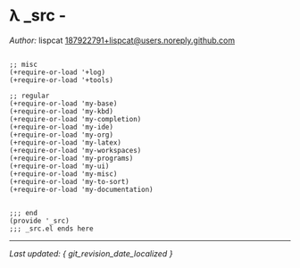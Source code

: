 # λ _src - 

*Author:* lispcat <187922791+lispcat@users.noreply.github.com><br>


```emacs-lisp

;; misc
(+require-or-load '+log)
(+require-or-load '+tools)

;; regular
(+require-or-load 'my-base)
(+require-or-load 'my-kbd)
(+require-or-load 'my-completion)
(+require-or-load 'my-ide)
(+require-or-load 'my-org)
(+require-or-load 'my-latex)
(+require-or-load 'my-workspaces)
(+require-or-load 'my-programs)
(+require-or-load 'my-ui)
(+require-or-load 'my-misc)
(+require-or-load 'my-to-sort)
(+require-or-load 'my-documentation)


;;; end
(provide '_src)
;;; _src.el ends here
```



---

*Last updated: { git_revision_date_localized }*
